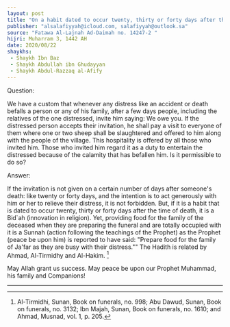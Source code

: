 ```yaml
---
layout: post
title: "On a habit dated to occur twenty, thirty or forty days after the time of death"
publisher: "alsalafiyyah@icloud.com, salafiyyah@outlook.sa"
source: "Fatawa Al-Lajnah Ad-Daimah no. 14247-2 "
hijri: Muharram 3, 1442 AH
date: 2020/08/22
shaykhs: 
 - Shaykh Ibn Baz
 - Shaykh Abdullah ibn Ghudayyan
 - Shaykh Abdul-Razzaq al-Afify
---
```



Question: 

We have a custom that whenever any distress like an accident or death befalls a person or any of his family, after a few days people, including the relatives of the one distressed, invite him saying: We owe you. If the distressed person accepts their invitation, he shall pay a visit to everyone of them where one or two sheep shall be slaughtered and offered to him along with the people of the village. This hospitality is offered by all those who invited him. Those who invited him regard it as a duty to entertain the distressed because of the calamity that has befallen him. Is it permissible to do so?

Answer: 

If the invitation is not given on a certain number of days after someone's death: like twenty or forty days, and the intention is to act generously with him or her to relieve their distress, it is not forbidden. But, if it is a habit that is dated to occur twenty, thirty or forty days after the time of death, it is a Bid`ah (innovation in religion). Yet, providing food for the family of the deceased when they are preparing the funeral and are totally occupied with it is a Sunnah (action following the teachings of the Prophet) as the Prophet (peace be upon him) is reported to have said: "Prepare food for the family of Ja'far as they are busy with their distress."" The Hadith is related by Ahmad, Al-Tirmidhy and Al-Hakim. [^1]

May Allah grant us success. May peace be upon our Prophet Muhammad, his family and Companions!

---

[^1]: Al-Tirmidhi, Sunan, Book on funerals, no. 998; Abu Dawud, Sunan, Book on funerals, no. 3132; Ibn Majah, Sunan, Book on funerals, no. 1610; and Ahmad, Musnad, vol. 1, p. 205.



